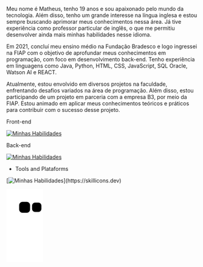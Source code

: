 Meu nome é Matheus, tenho 19 anos e sou apaixonado pelo mundo da tecnologia. Além disso, tenho um grande interesse na língua inglesa e estou sempre buscando aprimorar meus conhecimentos nessa área. Já tive experiência como professor particular de inglês, o que me permitiu desenvolver ainda mais minhas habilidades nesse idioma.

Em 2021, concluí meu ensino médio na Fundação Bradesco e logo ingressei na FIAP com o objetivo de aprofundar meus conhecimentos em programação, com foco em desenvolvimento back-end. Tenho experiência em linguagens como Java, Python, HTML, CSS, JavaScript, SQL Oracle, Watson AI e REACT.   

Atualmente, estou envolvido em diversos projetos na faculdade, enfrentando desafios variados na área de programação. Além disso, estou participando de um projeto em parceria com a empresa B3, por meio da FIAP. Estou animado em aplicar meus conhecimentos teóricos e práticos para contribuir com o sucesso desse projeto.

Front-end

[![Minhas Habilidades](https://skillicons.dev/icons?i=html,css,js,react)](https://skillicons.dev)

Back-end

[![Minhas Habilidades](https://skillicons.dev/icons?i=java,py,mysql)](https://skillicons.dev)

- Tools and Plataforms

[![Minhas Habilidades](https://skillicons.dev/icons?i=git,androidstudio,eclipse,figma,flask,vscode,)](https://skillicons.dev)
           
  
          
          
  
</div>






![Snake animation](https://github.com/MatheusMartinsR/MatheusMartinsR/blob/output/github-contribution-grid-snake.svg)


